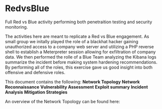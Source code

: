 # RedvsBlue 
Full Red vs Blue activity performing both penetraition testing and security monitoring. 

The activities here are meant to replicate a Red vs Blue engagement. As small group we initally played the role of a blackhat hacker gaining unauthorized access to a company web server and utilizing a PHP reverse shell to establish a Meterpreter session allowing for exfiltration of company data. We then performed the rolle of a Blue Team analyzing the Kibana logs summarize the incident before making system hardening recommendations. By performing all of the roles, this exercise gave us good insight into both offensive and defensive roles. 


This document contains the following:
  **Network Topology**
  **Network Reconnaissance**
  **Vulnerability Assessment**
  **Exploit summary**
  **Incident Analysis**
  **Mitigation Strategies**
  
  An overview of the Network Topology can be found here:
  
